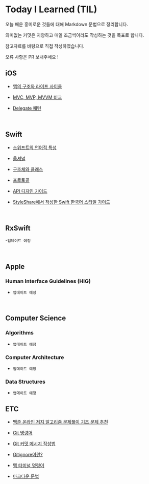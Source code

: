 # Today I Learned (TIL)

오늘 배운 흥미로운 것들에 대해 Markdown 문법으로 정리합니다. 

의미없는 커밋은 지양하고 매일 조금씩이라도 작성하는 것을 목표로 합니다.

참고자료를 바탕으로 직접 작성하였습니다.

오류 사항은 PR 보내주세요 ! 

## iOS
  - [앱의 구조와 라이프 사이클](./iOS/앱의%20구조와%20라이프%20사이클.md)
  
  - [MVC, MVP, MVVM 비교](./iOS/MVC,%20MVP,%20MVVM%20비교.md)
  
  -  [Delegate 패턴](./iOS/Delegate%20Pattern.md)

<br>

## Swift
  - [스위프트의 언어적 특성](./Swift/스위프트의%20언어적%20특성.md)
  
  - [옵셔널](./Swift/Optionals.md)

  - [구조체와 클래스](./Swift/Struct,%20Class.md)
  
  - [프로토콜](./Swift/Protocol.md)
  
  - [API 디자인 가이드](./Swift/API%20Design%20Guidelines.md)
  
  - [StyleShare에서 작성한 Swift 한국어 스타일 가이드](./Swift/Swift%20Style%20Guide%20by%20StyleShare.md)

<br>

## RxSwift
  -`업데이트 예정`

<br>

## Apple

### Human Interface Guidelines (HIG)
  - `업데이트 예정`

<br>

## Computer Science

### Algorithms
  - `업데이트 예정`

### Computer Architecture
  - `업데이트 예정`

### Data Structures
  - `업데이트 예정`

## ETC
  - [백준 온라인 저지 알고리즘 문제풀이 기초 문제 추천](./ETC/BOJ%20PS%20기초%20문제.md)
  
  - [Git 명령어](./ETC/Git%20Commit%20Message.md)
  
  - [Git 커밋 메시지 작성법](./ETC/Git%20Command%20Line.md)
  
  - [Gitignore이란?](./ETC/Gitignore.md)
  
  - [맥 터미널 명령어](./ETC/Mac%20Terminal%20Command.md)
  
  - [마크다운 문법](./ETC/Markdown.md)
